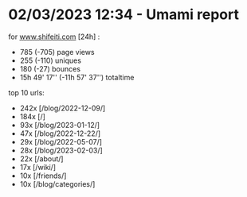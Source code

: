# 02/03/2023 12:34 - Umami report
for www.shifeiti.com [24h] :

 - 785 (-705) page views
 - 255 (-110) uniques
 - 180 (-27) bounces
 - 15h 49' 17'' (-11h 57' 37'') totaltime


top 10 urls:
 - 242x [/blog/2022-12-09/]
 - 184x [/]
 - 93x [/blog/2023-01-12/]
 - 47x [/blog/2022-12-22/]
 - 29x [/blog/2022-05-07/]
 - 28x [/blog/2023-02-03/]
 - 22x [/about/]
 - 17x [/wiki/]
 - 10x [/friends/]
 - 10x [/blog/categories/]


